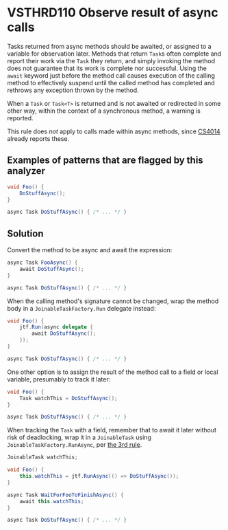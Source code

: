 # VSTHRD110 Observe result of async calls

Tasks returned from async methods should be awaited, or assigned to a variable for observation later.
Methods that return `Task`s often complete and report their work via the `Task` they return, and simply
invoking the method does not guarantee that its work is complete nor successful. Using the `await` keyword
just before the method call causes execution of the calling method to effectively suspend until the called
method has completed and rethrows any exception thrown by the method.

When a `Task` or `Task<T>` is returned and is not awaited or redirected in some other way,
within the context of a synchronous method, a warning is reported.

This rule does *not* apply to calls made within async methods, since [CS4014][CS4014] already reports these.

## Examples of patterns that are flagged by this analyzer

```csharp
void Foo() {
    DoStuffAsync();
}

async Task DoStuffAsync() { /* ... */ }
```

## Solution

Convert the method to be async and await the expression:

```csharp
async Task FooAsync() {
    await DoStuffAsync();
}

async Task DoStuffAsync() { /* ... */ }
```

When the calling method's signature cannot be changed, wrap the method body in a `JoinableTaskFactory.Run` delegate instead:

```csharp
void Foo() {
    jtf.Run(async delegate {
        await DoStuffAsync();
    });
}

async Task DoStuffAsync() { /* ... */ }
```

One other option is to assign the result of the method call to a field or local variable, presumably to track it later:

```csharp
void Foo() {
    Task watchThis = DoStuffAsync();
}

async Task DoStuffAsync() { /* ... */ }
```

When tracking the `Task` with a field, remember that to await it later without risk of deadlocking,
wrap it in a `JoinableTask` using `JoinableTaskFactory.RunAsync`, per [the 3rd rule](../threading_rules.md#Rule3).

```csharp
JoinableTask watchThis;

void Foo() {
    this.watchThis = jtf.RunAsync(() => DoStuffAsync());
}

async Task WaitForFooToFinishAsync() {
    await this.watchThis;
}

async Task DoStuffAsync() { /* ... */ }
```

[CS4014]: https://docs.microsoft.com/en-us/dotnet/csharp/language-reference/compiler-messages/cs4014

